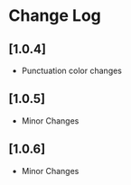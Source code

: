# Change Log

## [1.0.4]

- Punctuation color changes

## [1.0.5]

- Minor Changes

## [1.0.6]

- Minor Changes
